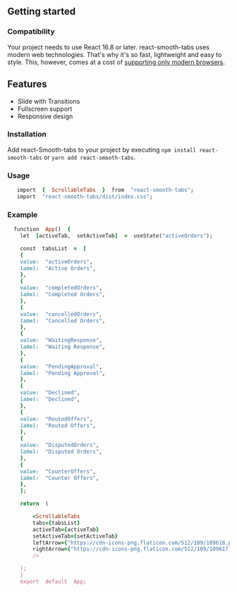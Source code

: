 ﻿## Getting started

[](https://www.npmjs.com/package/react-calendar#getting-started)

### Compatibility

Your project needs to use React 16.8 or later.
react-smooth-tabs uses modern web technologies. That's why it's so fast, lightweight and easy to style. This, however, comes at a cost of [supporting only modern browsers](https://caniuse.com/#feat=internationalization).

## Features

- Slide with Transitions
- Fullscreen support
- Responsive design

### Installation

[](https://www.npmjs.com/package/react-calendar#installation)

Add react-Smooth-tabs to your project by executing `npm install react-smooth-tabs` or `yarn add react-smooth-tabs`.

### Usage

```ruby
   import  {  ScrollableTabs  }  from  "react-smooth-tabs";
   import  "react-smooth-tabs/dist/index.css";
```

### Example

```ruby
  function  App()  {
    let  [activeTab,  setActiveTab]  =  useState("activeOrders");

    const  tabsList  =  [
    {
    value:  "activeOrders",
    label:  "Active Orders",
    },
    {
    value:  "completedOrders",
    label:  "Completed Orders",
    },
    {
    value:  "cancelledOrders",
    label:  "Cancelled Orders",
    },
    {
    value:  "WaitingResponse",
    label:  "Waiting Response",
    },
    {
    value:  "PendingApproval",
    label:  "Pending Approval",
    },
    {
    value:  "Declined",
    label:  "Declined",
    },
    {
    value:  "RoutedOffers",
    label:  "Routed Offers",
    },
    {
    value:  "DisputedOrders",
    label:  "Disputed Orders",
    },
    {
    value:  "CounterOffers",
    label:  "Counter Offers",
    },
    ];

    return  (

	    <ScrollableTabs
	    tabs={tabsList}
	    activeTab={activeTab}
	    setActiveTab={setActiveTab}
	    leftArrow={"https://cdn-icons-png.flaticon.com/512/109/109618.png"}
	    rightArrow={"https://cdn-icons-png.flaticon.com/512/109/109617.png"}
	    />

    );
    }
    export  default  App;

```
